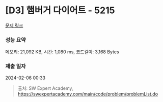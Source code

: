 # [D3] 햄버거 다이어트 - 5215 

[문제 링크](https://swexpertacademy.com/main/code/problem/problemDetail.do?contestProbId=AWT-lPB6dHUDFAVT) 

### 성능 요약

메모리: 21,092 KB, 시간: 1,080 ms, 코드길이: 3,168 Bytes

### 제출 일자

2024-02-06 00:33



> 출처: SW Expert Academy, https://swexpertacademy.com/main/code/problem/problemList.do